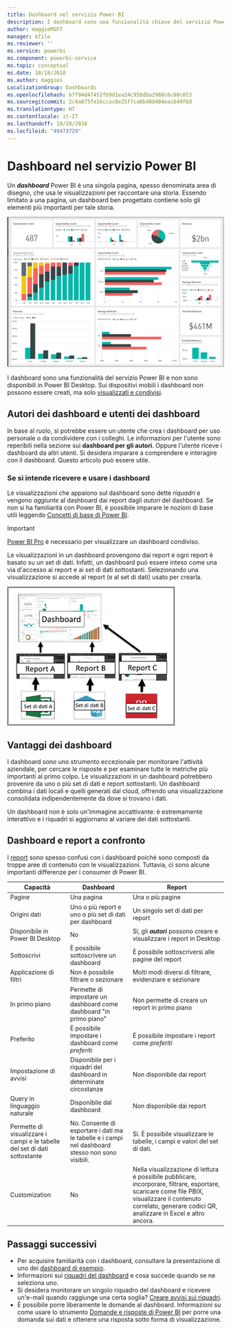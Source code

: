 ```yaml
---
title: Dashboard nel servizio Power BI
description: I dashboard sono una funzionalità chiave del servizio Power BI.
author: maggieMSFT
manager: kfile
ms.reviewer: ''
ms.service: powerbi
ms.component: powerbi-service
ms.topic: conceptual
ms.date: 10/18/2018
ms.author: maggies
LocalizationGroup: Dashboards
ms.openlocfilehash: b7f94d47452fb9d1ea24c950dba2988c6c80c053
ms.sourcegitcommit: 2c4a075fe16ccac8e25f7ca0b40d404eacb49f6d
ms.translationtype: HT
ms.contentlocale: it-IT
ms.lasthandoff: 10/20/2018
ms.locfileid: "49473729"
---
```

# <a name="dashboards-in-the-power-bi-service"></a>Dashboard nel servizio Power BI

Un ***dashboard*** Power BI è una singola pagina, spesso denominata area di disegno, che usa le visualizzazioni per raccontare una storia. Essendo limitato a una pagina, un dashboard ben progettato contiene solo gli elementi più importanti per tale storia.

![dashboard](media/service-dashboards/power-bi-dashboard2.png)

I dashboard sono una funzionalità del servizio Power BI e non sono disponibili in Power BI Desktop. Sui dispositivi mobili i dashboard non possono essere creati, ma solo [visualizzati e condivisi](mobile-apps-view-dashboard.md).

## <a name="dashboard-creators-and-dashboard-consumers"></a>Autori dei dashboard e utenti dei dashboard
In base al ruolo, si potrebbe essere un utente che crea i dashboard per uso personale o da condividere con i colleghi. Le informazioni per l'utente sono reperibili nella sezione sui **dashboard per gli autori**. Oppure l'utente riceve i dashboard da altri utenti. Si desidera imparare a comprendere e interagire con il dashboard. Questo articolo può essere utile.


### <a name="if-you-will-be-receiving-and-consuming-dashboards"></a>Se si intende ricevere e usare i dashboard

Le visualizzazioni che appaiono sul dashboard sono dette *riquadri* e vengono *aggiunte* al dashboard dai report dagli *autori* del dashboard. Se non si ha familiarità con Power BI, è possibile imparare le nozioni di base utili leggendo [Concetti di base di Power BI](service-basic-concepts.md).

> [!IMPORTANT]
> [Power BI Pro](service-free-vs-pro.md) è necessario per visualizzare un dashboard condiviso.

Le visualizzazioni in un dashboard provengono dai report e ogni report è basato su un set di dati. Infatti, un dashboard può essere inteso come una via d'accesso ai report e ai set di dati sottostanti. Selezionando una visualizzazione si accede al report (e al set di dati) usato per crearla.

![Diagramma che illustra la relazione tra dashboard, report e set di dati](media/service-dashboards/power-bi-diagram.png)



## <a name="advantages-of-dashboards"></a>Vantaggi dei dashboard
I dashboard sono uno strumento eccezionale per monitorare l'attività aziendale, per cercare le risposte e per esaminare tutte le metriche più importanti al primo colpo. Le visualizzazioni in un dashboard potrebbero provenire da uno o più set di dati e report sottostanti. Un dashboard combina i dati locali e quelli generati dal cloud, offrendo una visualizzazione consolidata indipendentemente da dove si trovano i dati.

Un dashboard non è solo un'immagine accattivante: è estremamente interattivo e i riquadri si aggiornano al variare dei dati sottostanti.

## <a name="dashboards-versus-reports"></a>Dashboard e report a confronto
I [report](service-reports.md) sono spesso confusi con i dashboard poiché sono composti da troppe aree di contenuto con le visualizzazioni. Tuttavia, ci sono alcune importanti differenze per i consumer di Power BI.

| **Capacità** | **Dashboard** | **Report** |
| --- | --- | --- |
| Pagine |Una pagina |Una o più pagine |
| Origini dati |Uno o più report e uno o più set di dati per dashboard |Un singolo set di dati per report |
| Disponibile in Power BI Desktop |No |Sì, gli ***autori*** possono creare e visualizzare i report in Desktop |
| Sottoscrivi |È possibile sottoscrivere un dashboard |È possibile sottoscriversi alle pagine del report |
| Applicazione di filtri |Non è possibile filtrare o sezionare |Molti modi diversi di filtrare, evidenziare e sezionare |
| In primo piano |Permette di impostare un dashboard come dashboard "in primo piano" |Non permette di creare un report in primo piano |
| Preferito | È possibile impostare i dashboard come *preferiti* | È possibile impostare i report come *preferiti*
| Impostazione di avvisi |Disponibile per i riquadri del dashboard in determinate circostanze |Non disponibile dai report |
| Query in linguaggio naturale |Disponibile dal dashboard |Non disponibile dai report |
| Permette di visualizzare i campi e le tabelle del set di dati sottostante |No. Consente di esportare i dati ma le tabelle e i campi nel dashboard stesso non sono visibili. |Sì. È possibile visualizzare le tabelle, i campi e valori del set di dati. |
| Customization |No |Nella visualizzazione di lettura è possibile pubblicare, incorporare, filtrare, esportare, scaricare come file PBIX, visualizzare il contenuto correlato, generare codici QR, analizzare in Excel e altro ancora.  |

## <a name="next-steps"></a>Passaggi successivi
* Per acquisire familiarità con i dashboard, consultare la presentazione di uno dei [dashboard di esempio](sample-tutorial-connect-to-the-samples.md).
* Informazioni sui [riquadri del dashboard](service-dashboard-tiles.md) e cosa succede quando se ne seleziona uno.
* Si desidera monitorare un singolo riquadro del dashboard e ricevere un'e-mail quando raggiunge una certa soglia? [Creare avvisi sui riquadri](service-set-data-alerts.md).
* È possibile porre liberamente le domande al dashboard. Informazioni su come usare lo strumento [Domande e risposte di Power BI](power-bi-tutorial-q-and-a.md) per porre una domanda sui dati e ottenere una risposta sotto forma di visualizzazione.
